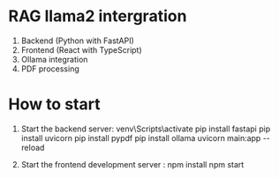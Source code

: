 # RAG llama2 intergration

1. Backend (Python with FastAPI)
2. Frontend (React with TypeScript)
3. Ollama integration
4. PDF processing


# How to start

1. Start the backend server:
   venv\Scripts\activate
   pip install fastapi 
   pip install uvicorn 
   pip install pypdf 
   pip install ollama
   uvicorn main:app --reload

2. Start the frontend development server :
   npm install
   npm start


